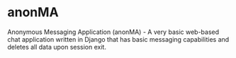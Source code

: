 # anonMA
Anonymous Messaging Application (anonMA) - A very basic web-based chat application written in Django that has basic messaging capabilities and deletes all data upon session exit.